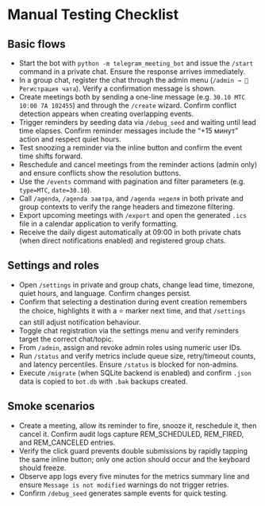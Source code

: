 # Manual Testing Checklist

## Basic flows
- Start the bot with `python -m telegram_meeting_bot` and issue the `/start` command in a private chat. Ensure the response arrives immediately.
- In a group chat, register the chat through the admin menu (`/admin → 💬 Регистрация чата`). Verify a confirmation message is shown.
- Create meetings both by sending a one-line message (e.g. `30.10 МТС 10:00 7А 102455`) and through the `/create` wizard. Confirm conflict detection appears when creating overlapping events.
- Trigger reminders by seeding data via `/debug_seed` and waiting until lead time elapses. Confirm reminder messages include the “+15 минут” action and respect quiet hours.
- Test snoozing a reminder via the inline button and confirm the event time shifts forward.
- Reschedule and cancel meetings from the reminder actions (admin only) and ensure conflicts show the resolution buttons.
- Use the `/events` command with pagination and filter parameters (e.g. `type=МТС`, `date=30.10`).
- Call `/agenda`, `/agenda завтра`, and `/agenda неделя` in both private and group contexts to verify the range headers and timezone filtering.
- Export upcoming meetings with `/export` and open the generated `.ics` file in a calendar application to verify formatting.
- Receive the daily digest automatically at 09:00 in both private chats (when direct notifications enabled) and registered group chats.

## Settings and roles
- Open `/settings` in private and group chats, change lead time, timezone, quiet hours, and language. Confirm changes persist.
- Confirm that selecting a destination during event creation remembers the choice, highlights it with a ⭐ marker next time, and that `/settings` can still adjust notification behaviour.
- Toggle chat registration via the settings menu and verify reminders target the correct chat/topic.
- From `/admin`, assign and revoke admin roles using numeric user IDs.
- Run `/status` and verify metrics include queue size, retry/timeout counts, and latency percentiles. Ensure `/status` is blocked for non-admins.
- Execute `/migrate` (when SQLite backend is enabled) and confirm `.json` data is copied to `bot.db` with `.bak` backups created.

## Smoke scenarios
- Create a meeting, allow its reminder to fire, snooze it, reschedule it, then cancel it. Confirm audit logs capture REM_SCHEDULED, REM_FIRED, and REM_CANCELED entries.
- Verify the click guard prevents double submissions by rapidly tapping the same inline button; only one action should occur and the keyboard should freeze.
- Observe app logs every five minutes for the metrics summary line and ensure `Message is not modified` warnings do not trigger retries.
- Confirm `/debug_seed` generates sample events for quick testing.
